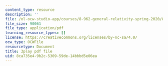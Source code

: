 ```yaml
---
content_type: resource
description: ''
file: /ol-ocw-studio-app/courses/8-962-general-relativity-spring-2020/8ca735e49b2c530959de14bbbd5e06ea_iRVfaR3N5K4.pdf
file_size: 90061
file_type: application/pdf
learning_resource_types: []
license: https://creativecommons.org/licenses/by-nc-sa/4.0/
ocw_type: OCWFile
resourcetype: Document
title: 3play pdf file
uid: 8ca735e4-9b2c-5309-59de-14bbbd5e06ea
---
```

